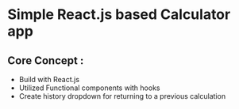 # Simple React.js based Calculator app


## Core Concept :

- Build with React.js 
- Utilized Functional components with hooks
- Create history dropdown for returning to a previous calculation

